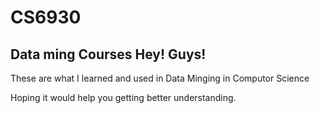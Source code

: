 # CS6930
Data ming Courses
Hey! Guys!
-----

These are what I learned and used in Data Minging in Computor Science


Hoping it would help you getting better understanding.
